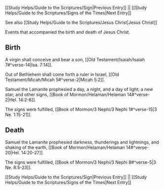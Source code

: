 [[Study Helps/Guide to the Scriptures/Sign|Previous Entry]]  ||  [[Study Helps/Guide to the Scriptures/Signs of the Times|Next Entry]]

 See also [[Study Helps/Guide to the Scriptures/Jesus Christ|Jesus Christ]]

 Events that accompanied the birth and death of Jesus Christ.

## Birth

 A virgin shall conceive and bear a son, [[Old Testament/Isaiah/Isaiah 7#^verse-14|Isa. 7:14]].

 Out of Bethlehem shall come forth a ruler in Israel, [[Old Testament/Micah/Micah 5#^verse-2|Micah 5:2]].

 Samuel the Lamanite prophesied a day, a night, and a day of light; a new star; and other signs, [[Book of Mormon/Helaman/Helaman 14#^verse-2|Hel. 14:2-6]].

 The signs were fulfilled, [[Book of Mormon/3 Nephi/3 Nephi 1#^verse-15|3 Ne. 1:15-21]].

## Death

 Samuel the Lamanite prophesied darkness, thunderings and lightnings, and shaking of the earth, [[Book of Mormon/Helaman/Helaman 14#^verse-20|Hel. 14:20-27]].

 The signs were fulfilled, [[Book of Mormon/3 Nephi/3 Nephi 8#^verse-5|3 Ne. 8:5-23]].

[[Study Helps/Guide to the Scriptures/Sign|Previous Entry]]  ||  [[Study Helps/Guide to the Scriptures/Signs of the Times|Next Entry]]